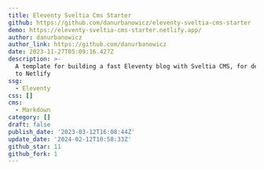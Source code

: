 ```yaml
---
title: Eleventy Sveltia Cms Starter
github: https://github.com/danurbanowicz/eleventy-sveltia-cms-starter
demo: https://eleventy-sveltia-cms-starter.netlify.app/
author: danurbanowicz
author_link: https://github.com/danurbanowicz
date: 2023-11-27T05:09:16.427Z
description: >-
  A template for building a fast Eleventy blog with Sveltia CMS, for deployment
  to Netlify
ssg:
  - Eleventy
css: []
cms:
  - Markdown
category: []
draft: false
publish_date: '2023-03-12T16:08:44Z'
update_date: '2024-02-12T10:58:33Z'
github_star: 11
github_fork: 1
---
```

